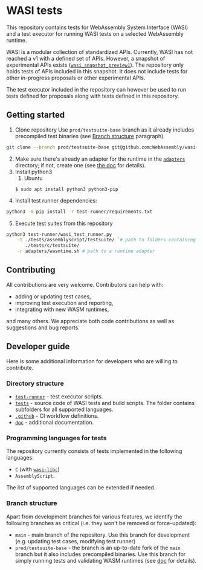 # WASI tests

This repository contains tests for WebAssembly System Interface (WASI) and a test executor for running WASI tests on a selected WebAssembly runtime.

WASI is a modular collection of standardized APIs. Currently, WASI has not reached a v1 with a defined set of APIs.
However, a snapshot of experimental APIs exists ([`wasi_snapshot_preview1`](https://github.com/WebAssembly/WASI/releases/tag/snapshot-01)).
The repository only holds tests of APIs included in this snapshot. It does not include tests for other in-progress proposals or other experimental APIs.

The test executor included in the repository can however be used to run tests defined for proposals along with tests defined in this repository.

## Getting started

1. Clone repository
   Use `prod/testsuite-base` branch as it already includes precompiled test binaries (see [Branch structure](#branch-structure) paragraph).

```bash
git clone --branch prod/testsuite-base git@github.com:WebAssembly/wasi-testsuite.git
```

2. Make sure there's already an adapter for the runtime in the [`adapters`](adapters) directory; if not, create one (see [the doc](doc/adapters.md) for details).
3. Install python3
   1. Ubuntu
   ```
   $ sudo apt install python3 python3-pip
   ```
4. Install test runner dependencies:

```bash
python3 -m pip install -r test-runner/requirements.txt
```

5. Execute test suites from this repository

```bash
python3 test-runner/wasi_test_runner.py                                                  \
    -t ./tests/assemblyscript/testsuite/ `# path to folders containing .wasm test files` \
       ./tests/c/testsuite/                                                              \
    -r adapters/wasmtime.sh # path to a runtime adapter
```

## Contributing

All contributions are very welcome. Contributors can help with:

- adding or updating test cases,
- improving test execution and reporting,
- integrating with new WASM runtimes,

and many others. We appreciate both code contributions as well as suggestions and bug reports.

## Developer guide

Here is some additional information for developers who are willing to contribute.

### Directory structure

- [`test-runner`](test-runner) - test executor scripts.
- [`tests`](tests) - source code of WASI tests and build scripts. The folder contains subfolders for all supported languages.
- [`.github`](.github) - CI workflow definitions.
- [`doc`](doc) - additional documentation.

### Programming languages for tests

The repository currently consists of tests implemented in the following languages:

- `C` (with [`wasi-libc`](https://github.com/WebAssembly/wasi-libc))
- `AssemblyScript`.

The list of supported languages can be extended if needed.

### Branch structure

Apart from development branches for various features, we identify the following branches as critical (i.e. they won't be removed or force-updated):

- `main` - main branch of the repository. Use this branch for development (e.g. updating test cases, modifying test runner)
- `prod/testsuite-base` - the branch is an up-to-date fork of the `main` branch but it also includes precompiled binaries. Use this branch for simply running tests and validating WASM runtimes (see [doc](doc/precompiled-binaries.md) for details).
